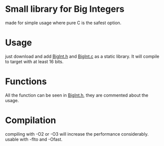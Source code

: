 # Small library for Big Integers

made for simple usage where pure C is the safest option.

# Usage

just download and add [BigInt.h](BigInt.h) and [BigInt.c](BigInt.c) as
a static library. It will compile to target with at least 16 bits.

# Functions

All the function can be seen in [BigInt.h](BigInt.h),
they are commented about the usage.

# Compilation

compiling with -O2 or -O3 will increase the performance
considerably. usable with -flto and -Ofast.